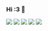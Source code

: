 ### Hi :3 👋
<a href="https://www.linkedin.com/in/paulo-santos-software-engineer/"><img src="https://img.shields.io/badge/LinkedIn-0077B5?style=for-the-badge&logo=linkedin&logoColor=white" /></a>  <a href="https://dev.to/gitpaulo"><img src="https://img.shields.io/badge/dev.to-0A0A0A?style=for-the-badge&logo=devdotto&logoColor=white" /></a> <a href="https://www.polywork.com/gitpaulo"><img src="https://img.shields.io/badge/Polywork-CC5077?style=for-the-badge&logo=polywork&logoColor=white" /></a> <a href="https://www.codegrepper.com/profile/paulo-yjl1tqmpvrf6"><img src="https://img.shields.io/badge/Grepper-8F1BB5?style=for-the-badge&logo=grepper" /></a> <a href=""><img src="https://img.shields.io/badge/GitLab-330F63?style=for-the-badge&logo=gitlab&logoColor=white" /></a>

<!--
**GitPaulo/GitPaulo** is a ✨ _special_ ✨ repository because its `README.md` (this file) appears on your GitHub profile.

Here are some ideas to get you started:

- 🔭 I’m currently working on ...
- 🌱 I’m currently learning ...
- 👯 I’m looking to collaborate on ...
- 🤔 I’m looking for help with ...
- 💬 Ask me about ...
- 📫 How to reach me: ...
- 😄 Pronouns: ...
- ⚡ Fun fact: ...
-->
